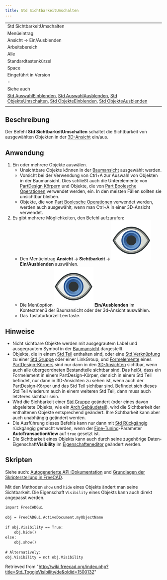 ```yaml
---
title: Std SichtbarkeitUmschalten
---
```


|                                                                                                                                                                                                                                                                                                                                                           |
| --------------------------------------------------------------------------------------------------------------------------------------------------------------------------------------------------------------------------------------------------------------------------------------------------------------------------------------------------------- |
| Std SichtbarkeitUmschalten                                                                                                                                                                                                                                                                                                                                |
| Menüeintrag                                                                                                                                                                                                                                                                                                                                               |
| Ansicht → Ein/Ausblenden                                                                                                                                                                                                                                                                                                                                  |
| Arbeitsbereich                                                                                                                                                                                                                                                                                                                                            |
| Alle                                                                                                                                                                                                                                                                                                                                                      |
| Standardtastenkürzel                                                                                                                                                                                                                                                                                                                                      |
| Space                                                                                                                                                                                                                                                                                                                                                     |
| Eingeführt in Version                                                                                                                                                                                                                                                                                                                                     |
| -                                                                                                                                                                                                                                                                                                                                                         |
| Siehe auch                                                                                                                                                                                                                                                                                                                                                |
| [Std AuswahlEinblenden](/Std_ShowSelection/de "Std ShowSelection/de"), [Std AuswahlAusblenden](/Std_HideSelection/de "Std HideSelection/de"), [Std ObjekteUmschalten](/Std_ToggleObjects/de "Std ToggleObjects/de"), [Std ObjekteEinblenden](/Std_ShowObjects/de "Std ShowObjects/de"), [Std ObjekteAusblenden](/Std_HideObjects/de "Std HideObjects/de") |
|                                                                                                                                                                                                                                                                                                                                                           |

## Beschreibung

Der Befehl **Std SichtbarkeitUmschalten** schaltet die Sichtbarkeit von ausgewählten Objekten in der [3D-Ansicht](/3D_view/de "3D view/de") ein/aus.

## Anwendung

1. Ein oder mehrere Objekte auswälen.
   - Unsichtbare Objekte können in der [Baumansicht](/Tree_view/de "Tree view/de") ausgewählt werden.
   - Vorsicht bei der Verwendung von Ctrl+A zur Auswahl von Objekten in der Baumansicht. Dies schließt auch die Unterelemente von [PartDesign Körpern](/PartDesign_Body/de "PartDesign Body/de") und Objekte, die von [Part Boolesche Operationen](/Part_Boolean/de "Part Boolean/de") verwendet werden, ein. In den meisten Fällen sollten sie unsichtbar bleiben.
   - Objekte, die von [Part Boolesche Operationen](/Part_Boolean/de "Part Boolean/de") verwendet werden, werden auch ausgewählt, wenn man Ctrl+A in einer 3D-Ansicht verwendet.
2. Es gibt mehrere Möglichkeiten, den Befehl aufzurufen:
   - Den Menüeintrag **Ansicht → Sichtbarkeit → ![](/src/assets/images/Std_ToggleVisibility.svg) Ein/Ausblenden** auswählen.
   - Die Menüoption **![](/src/assets/images/Std_ToggleVisibility.svg) Ein/Ausblenden** im Kontextmenü der Baumansicht oder der 3d-Ansicht auswählen.
   - Das Tastaturkürzel Leertaste.

## Hinweise

- Nicht sichtbare Objekte werden mit ausgegrautem Label und ausgegrautem Symbol in der [Baumansicht](/Tree_view/de "Tree view/de") dargestellt.
- Objekte, die in einem [Std Teil](/Std_Part/de "Std Part/de") enthalten sind, oder eine [Std Verknüpfung](/Std_LinkMake/de "Std LinkMake/de") zu einer [Std Gruppe](/Std_Group/de "Std Group/de") oder einer LinkGroup, und [Formelemente](/PartDesign_Feature/de "PartDesign Feature/de") eines [PartDesign-Körpers](/PartDesign_Body/de "PartDesign Body/de") sind nur dann in den [3D-Ansichten](/3D_view/de "3D view/de") sichtbar, wenn auch alle übergeordneten Bestandteile sichtbar sind. Das heißt, dass ein Formelement in einem PartDesign-Körper, der sich in einem Std Teil befindet, nur dann in 3D-Ansichten zu sehen ist, wenn auch der PartDesign-Körper und das Std Teil sichtbar sind. Befindet sich dieses Std Teil wiederum auch in einem weiteren Std Teil, dann muss auch letzteres sichtbar sein.
- Wird die Sichbarkeit einer [Std Gruppe](/Std_Group/de "Std Group/de") geändert (oder eines davon abgeleitete Objekts, wie ein [Arch Gebäudeteil](/Arch_BuildingPart/de "Arch BuildingPart/de")), wird die Sichtbarkeit der enthaltenen Objekte entsprechend geändert. Ihre Schtbarkeit kann aber auch unabhängig geändert werden.
- Die Ausführung dieses Befehls kann nur dann mit [Std Rückgängig](/Std_Undo/de "Std Undo/de") rückgängig gemacht werden, wenn der [Fine-Tuning](/Fine-tuning/de "Fine-tuning/de")-Parameter **AutoTransactionView** auf `true` gesetzt ist.
- Die Sichtbarkeit eines Objekts kann auch durch seine zugehörige Daten-Eigenschaft**Visibility** im [Eigenschafteneditor](/Property_editor/de "Property editor/de") geändert werden.

## Skripten

Siehe auch: [Autogenerierte API-Dokumentation](https://freecad.github.io/SourceDoc/) und [Grundlagen der Skripterstellung in FreeCAD](/FreeCAD_Scripting_Basics/de "FreeCAD Scripting Basics/de").

Mit den Methoden `show` und `hide` eines Objekts ändert man seine Sichtbarkeit. Die Eigenschaft `Visibility` eines Objekts kann auch direkt angepasst werden.

```
import FreeCADGui

obj = FreeCADGui.ActiveDocument.myObjectName

if obj.Visibility == True:
    obj.hide()
else:
    obj.show()

# Alternatively:
obj.Visibility = not obj.Visibility

```

Retrieved from "<http://wiki.freecad.org/index.php?title=Std_ToggleVisibility/de&oldid=1500132>"
